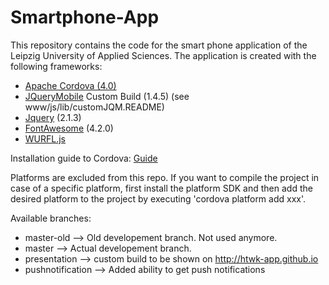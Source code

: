 Smartphone-App
==============

This repository contains the code for the smart phone application of the Leipzig University of Applied Sciences. The application is created with the following frameworks:

* [Apache Cordova (4.0)](http://cordova.apache.org/)
* [JQueryMobile](http://jquerymobile.com/) Custom Build (1.4.5) (see www/js/lib/customJQM.README)
* [Jquery](http://jquery.com/) (2.1.3)
* [FontAwesome](http://fortawesome.github.io/Font-Awesome/) (4.2.0)
* [WURFL.js](http://wurfl.io/)

Installation guide to Cordova: [Guide](http://cordova.apache.org/docs/en/4.0.0/guide_cli_index.md.html#The%20Command-Line%20Interface)

Platforms are excluded from this repo. If you want to compile the project in case of a specific platform, first install the platform SDK and then add the desired platform to the project by executing 'cordova platform add xxx'.

Available branches:
* master-old --> Old developement branch. Not used anymore.
* master --> Actual developement branch.
* presentation --> custom build to be shown on http://htwk-app.github.io
* pushnotification --> Added ability to get push notifications
